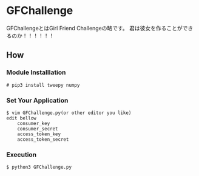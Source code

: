 # GFChallenge  
GFChallengeとはGirl Friend Challengeの略です。
君は彼女を作ることができるのか！！！！！！


## How
### Module Installlation
`# pip3 install tweepy numpy`

### Set Your Application
```
$ vim GFChallenge.py(or other editor you like)
edit bellow
	consumer_key
	consumer_secret
	access_token_key
	access_token_secret
```

### Execution
`$ python3 GFChallenge.py`
